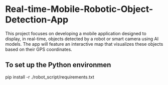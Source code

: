 # Real-time-Mobile-Robotic-Object-Detection-App
This project focuses on developing a mobile application designed to display, in real-time, objects detected by a robot or smart camera using AI models. The app will feature an interactive map that visualizes these objects based on their GPS coordinates.
## To set up the Python environmen
pip install -r ./robot_script/requirements.txt
